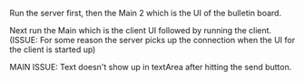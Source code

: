 Run the server first, then the Main 2 which is the UI of the bulletin board.

Next run the Main which is the client UI followed by running the client. (ISSUE: For some reason the server picks up the connection when the UI for the client is started up)

MAIN ISSUE: Text doesn't show up in textArea after hitting the send button.